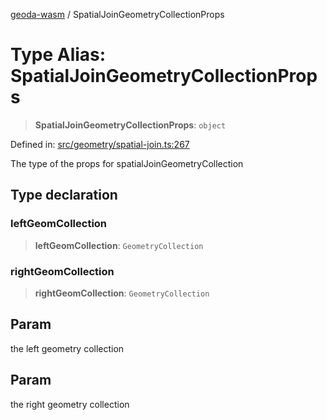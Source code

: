 [geoda-wasm](../globals.md) / SpatialJoinGeometryCollectionProps

# Type Alias: SpatialJoinGeometryCollectionProps

> **SpatialJoinGeometryCollectionProps**: `object`

Defined in: [src/geometry/spatial-join.ts:267](https://github.com/GeoDaCenter/geoda-lib/blob/d16e85157b1f26754a712ea4c9a3cf18ab0e7b74/src/js/src/geometry/spatial-join.ts#L267)

The type of the props for spatialJoinGeometryCollection

## Type declaration

### leftGeomCollection

> **leftGeomCollection**: `GeometryCollection`

### rightGeomCollection

> **rightGeomCollection**: `GeometryCollection`

## Param

the left geometry collection

## Param

the right geometry collection
